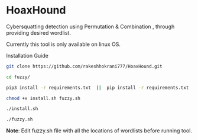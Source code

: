 # HoaxHound

Cybersquatting detection using Permutation & Combination , through providing desired wordlist.

Currently this tool is only available on linux OS.



Installation Guide

```sh
git clone https://github.com/rakeshhokrani777/HoaxHound.git
```
```sh
cd fuzzy/
```
```sh
pip3 install -r requirements.txt  ||  pip install -r requirements.txt
```
```sh
chmod +x install.sh fuzzy.sh
```
```sh
./install.sh
```
```sh
./fuzzy.sh
```

**Note**: Edit fuzzy.sh file with all the locations of wordlists before running tool.
